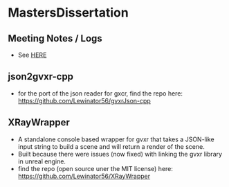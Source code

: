 # MastersDissertation

## Meeting Notes / Logs
- See [HERE](https://github.com/Lewinator56/MastersDissertation/tree/master/Documentaion/Dev%20Logs)

## json2gvxr-cpp
- for the port of the json reader for gxcr, find the repo here: https://github.com/Lewinator56/gvxrJson-cpp 

## XRayWrapper
- A standalone console based wrapper for gvxr that takes a JSON-like input string to build a scene and will return a render of the scene.
- Built because there were issues (now fixed) with linking the gvxr library in unreal engine.
- find the repo (open source uner the MIT license) here: https://github.com/Lewinator56/XRayWrapper 
